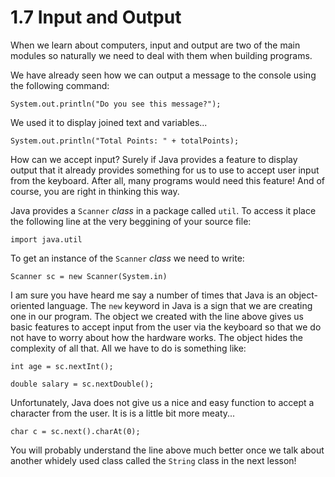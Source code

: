 # 1.7 Input and Output

When we learn about computers, input and output are two of the main modules so naturally we need to deal with them when building programs.

We have already seen how we can output a message to the console using the following command:

`System.out.println("Do you see this message?");`

We used it to display joined text and variables...

`System.out.println("Total Points: " + totalPoints);`

How can we accept input? Surely if Java provides a feature to display output that it already provides something for us to use to accept user input from the keyboard. After all, many programs would need this feature! And of course, you are right in thinking this way.

Java provides a `Scanner` *class* in a package called `util`. To access it place the following line at the very beggining of your source file:

`import java.util`

To get an instance of the `Scanner` *class* we need to write:

`Scanner sc = new Scanner(System.in)`

I am sure you have heard me say a number of times that Java is an object-oriented language. The `new` keyword in Java is a sign that we are creating one in our program. The object we created with the line above gives us basic features to accept input from the user via the keyboard so that we do not have to worry about how the hardware works. The object hides the complexity of all that. All we have to do is something like:

`int age = sc.nextInt();`

`double salary = sc.nextDouble();`

Unfortunately, Java does not give us a nice and easy function to accept a character from the user. It is is a little bit more meaty...

`char c = sc.next().charAt(0);`

You will probably understand the line above much better once we talk about another whidely used class called the `String` class in the next lesson!
